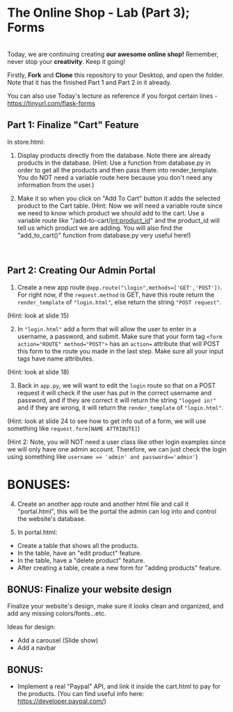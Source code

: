 # The Online Shop - Lab (Part 3); Forms 
<br/>
Today, we are continuing creating <b>our awesome online shop!</b>
Remember, never stop your <b>creativity</b>. Keep it going!
<br/>

Firstly, <b>Fork</b> and <b>Clone</b> this repository to your Desktop, and open the folder. Note that it has the finished Part 1 and Part 2 in it already.
<br/>

You can also use Today's lecture as reference if you forgot certain lines - https://tinyurl.com/flask-forms



## Part 1: Finalize "Cart" Feature
In store.html: 
1. Display products directly from the database. Note there are already products in the database.
(Hint: Use a function from database.py in order to get all the products and then pass them into render_template. You do NOT need a variable route here because you don't need any information from the user.)

2. Make it so when you click on "Add To Cart" button it adds the selected product to the Cart table. 
(Hint: Now we will need a variable route since we need to know which product we should add to the cart. Use a variable route like "/add-to-cart/<int:product_id>" and the product_id will tell us which product we are adding. You will also find the "add_to_cart()" function from database.py very useful here!)
</br>

## Part 2: Creating Our Admin Portal
1. Create a new app route `@app.route("\login",methods=['GET','POST'])`. For right now, if the `request.method` is GET, have this route return the `render_template` of `"login.html"`, else return the string `"POST request"`.

(Hint: look at slide 15)

2. In `"login.html"` add a form that will allow the user to enter in a username, a password, and submit.  Make sure that your form tag `<form action="ROUTE" method="POST">` has an `action=` attribute that will POST this form to the route you made in the last step. Make sure all your input tags have name attributes. 

(Hint: look at slide 18)

3. Back in `app.py`, we will want to edit the `login` route so that on a POST request it will check if the user has put in the correct username and password, and if they are correct it will return the string `"logged in!"` and if they are wrong, it will return the `render_template` of `"login.html"`. 

(Hint: look at slide 24 to see how to get info out of a form, we will use something like `request.form[NAME ATTRIBUTE]`)  

(Hint 2: Note, you will NOT need a user class like other login examples since we will only have one admin account. Therefore, we can just check the login using something like `username == 'admin' and password=='admin'`)

# BONUSES:
4. Create an another app route and another html file and call it "portal.html", this will be the portal the admin can log into and control the website's database.

5. In portal.html:
- Create a table that shows all the products.
- In the table, have an "edit product" feature.
- In the table, have a "delete product" feature.
- After creating a table, create a new form for "adding products" feature.

## BONUS: Finalize your website design

Finalize your website's design, make sure it looks clean and organized, and add any missing colors/fonts...etc.

Ideas for design:
- Add a carousel (Slide show)
- Add a navbar

## BONUS:
- Implement a real "Paypal" API, and link it inside the cart.html to pay for the products. (You can find useful info here: https://developer.paypal.com/)
 
